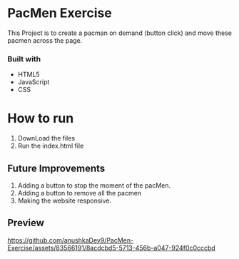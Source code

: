 # PacMen Exercise
This Project is to create a pacman on demand (button click) and move these pacmen across the page.
### Built with
- HTML5
- JavaScript
- CSS
# How to run 
1) DownLoad the files
2) Run the index.html file 
## Future Improvements 
1) Adding a button to stop the moment of the pacMen.
2) Adding a button to remove all the pacmen
3) Making the website responsive. 
## Preview
https://github.com/anushkaDev9/PacMen-Exercise/assets/83566191/8acdcbd5-5713-456b-a047-924f0c0cccbd

